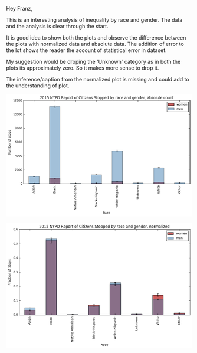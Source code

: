 Hey Franz,

This is an interesting analysis of inequality by race and gender. The data and the analysis is clear through the start. 

It is good idea to show both the plots and observe the difference between the plots with normalized data and absolute data.
The addition of error to the lot shows the reader the account of statistical error in dataset. 

My suggestion would be droping the 'Unknown' category as in both the plots its approximately zero. So it makes more sense to drop it. 

The inference/caption from the normalized plot is missing and could add to the understanding of plot. 

![](fhl204_1.png)

![](fhl204_2.png)

